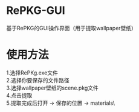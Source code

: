 # RePKG-GUI
基于RePKG的GUI操作界面（用于提取wallpaper壁纸）
# 使用方法
1.选择RePKg.exe文件\
2.选择你要保存的文件路径\
3.选择wallpaper壁纸的scene.pkg文件\
4.点击提取\
5.提取完成后打开  ->  保存的位置  ->  materials\
